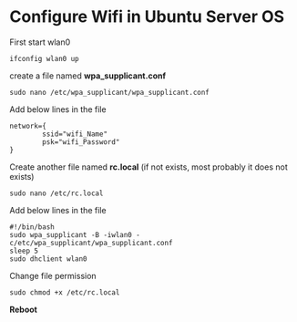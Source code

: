 # Configure Wifi in Ubuntu Server OS

First start wlan0

    ifconfig wlan0 up

create a file named **wpa_supplicant.conf**

    sudo nano /etc/wpa_supplicant/wpa_supplicant.conf

Add below lines in the file

    network={
    	    ssid="wifi_Name"
    	    psk="wifi_Password"
    }

Create another file named **rc.local** (if not exists, most probably it does not exists)

    sudo nano /etc/rc.local

Add below lines in the file

    #!/bin/bash
    sudo wpa_supplicant -B -iwlan0 -c/etc/wpa_supplicant/wpa_supplicant.conf
    sleep 5
    sudo dhclient wlan0

Change file permission

    sudo chmod +x /etc/rc.local

**Reboot**